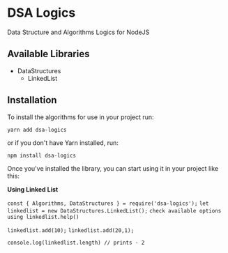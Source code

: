 # DSA Logics
Data Structure and Algorithms Logics for NodeJS

## Available Libraries

* DataStructures
    - LinkedList

## Installation

To install the algorithms for use in your project run:

`yarn add dsa-logics`

or if you don't have Yarn installed, run:

`npm install dsa-logics`

Once you've installed the library, you can start using it in your project like this:

**Using Linked List**

`const { Algorithms, DataStructures } = require('dsa-logics');`
`let linkedlist = new DataStructures.LinkedList();`
`check available options using linkedlist.help()`

`linkedlist.add(10);`
`linkedlist.add(20,1);`

`console.log(linkedlist.length) // prints - 2`